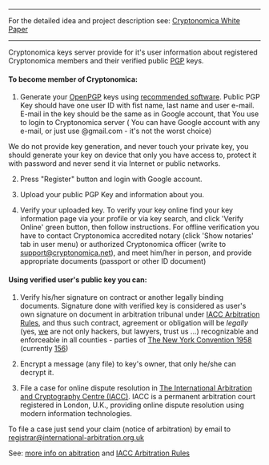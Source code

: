 -------------------------------------

For the detailed idea and project description see:
[Cryptonomica White Paper](https://github.com/Cryptonomica/cryptonomica/wiki/Cryptonomica-White-Paper)

-------------------------------------

Cryptonomica keys server provide for it's user information about registered Cryptonomica members
and their verified public [PGP](https://en.wikipedia.org/wiki/Pretty_Good_Privacy) keys.


#### To become member of Cryptonomica:

1) Generate your [OpenPGP](https://github.com/Cryptonomica/cryptonomica/wiki/Public-PGP-Key) keys using
[recommended software](https://github.com/Cryptonomica/arbitration-rules/blob/master/Arbitration_Rules/IACC/IACC-Arbitration-Rules.EN.signed.md#recommended-pgp-software).
Public PGP Key should have one user ID with fist name, last name and user e-mail.
E-mail in the key should be the same as in Google account, that You use to login to Cryptonomica server  (
You can have Google account with any e-mail, or just use @gmail.com - it's not the worst choice)

We do not provide key generation, and never touch your private key,
you should generate your key on device that only you have access to,
protect it with password and never send it via Internet or public networks.

2) Press "Register" button and login with Google account.

3) Upload your public PGP Key and information about you.

4) Verify your uploaded key.
To verify your key online find your key information page via your profile or via key search,
and click 'Verify Online' green button, then follow instructions.
For offline verification you have to contact Cryptonomica accredited notary (click 'Show notaries' tab in user menu)
or authorized Cryptonomica officer (write to support@cryptonomica.net),
and meet him/her in person, and provide appropriate documents (passport or other ID document)


#### Using verified user's public key you can:

1. Verify his/her signature on contract or another legally binding documents.
Signature done with verified key is considered as user's own signature on document in arbitration tribunal under [IACC Arbitration Rules](https://github.com/Cryptonomica/arbitration-rules/blob/master/Arbitration_Rules/IACC/IACC-Arbitration-Rules.EN.signed.md),
and thus such contract, agreement or obligation will be *legally* (yes, [we](#/#team) are not only hackers,
but lawyers, trust us ...) recognizable and enforceable in all counties - parties of
[The New York Convention 1958](http://en.wikisource.org/wiki/Convention_on_the_Recognition_and_Enforcement_of_Foreign_Arbitral_Awards) (currently [156](http://en.wikipedia.org/wiki/Convention_on_the_Recognition_and_Enforcement_of_Foreign_Arbitral_Awards#Parties_to_the_Convention))

2. Encrypt a message (any file) to key's owner, that only he/she can decrypt it.

3. File a case for online dispute resolution in
[The International Arbitration and Cryptography Centre (IACC)](https://cryptonomica.net).
IACC is a permanent arbitration court registered in London, U.K.,
providing online dispute resolution using modern information technologies.

To file a case just send your claim (notice of arbitration) by email to registrar@international-arbitration.org.uk

See:
[more info on abitration](https://github.com/Cryptonomica/arbitration-rules)
and
[IACC Arbitration Rules](https://github.com/Cryptonomica/arbitration-rules/blob/master/Arbitration_Rules/IACC/IACC-Arbitration-Rules.EN.signed.md)